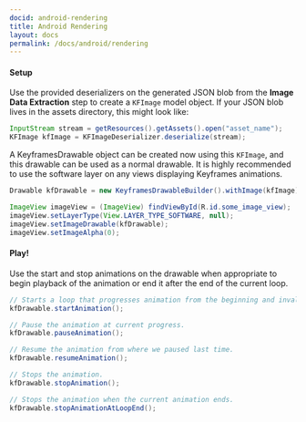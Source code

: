 ```yaml
---
docid: android-rendering
title: Android Rendering
layout: docs
permalink: /docs/android/rendering
---
```


#### Setup

Use the provided deserializers on the generated JSON blob from the **Image Data Extraction** step to create a `KFImage` model object.  If your JSON blob lives in the assets directory, this might look like:

```java
InputStream stream = getResources().getAssets().open("asset_name");
KFImage kfImage = KFImageDeserializer.deserialize(stream);
```

A KeyframesDrawable object can be created now using this `KFImage`, and this drawable can be used as a normal drawable.  It is highly recommended to use the software layer on any views displaying Keyframes animations.

```java
Drawable kfDrawable = new KeyframesDrawableBuilder().withImage(kfImage).build();

ImageView imageView = (ImageView) findViewById(R.id.some_image_view);
imageView.setLayerType(View.LAYER_TYPE_SOFTWARE, null);
imageView.setImageDrawable(kfDrawable);
imageView.setImageAlpha(0);
```

#### Play!
Use the start and stop animations on the drawable when appropriate to begin playback of the animation or end it after the end of the current loop.

```java
// Starts a loop that progresses animation from the beginning and invalidates the drawable.
kfDrawable.startAnimation();

// Pause the animation at current progress.
kfDrawable.pauseAnimation();

// Resume the animation from where we paused last time.
kfDrawable.resumeAnimation();

// Stops the animation.
kfDrawable.stopAnimation();

// Stops the animation when the current animation ends.
kfDrawable.stopAnimationAtLoopEnd();
```
